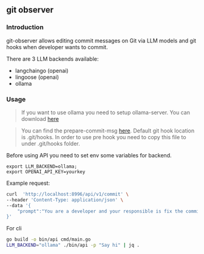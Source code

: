 ## git observer


### Introduction

git-observer allows editing commit messages on Git via LLM models and git hooks when developer wants to commit.

There are 3 LLM backends available:
- langchaingo (openai)
- lingoose (openai)
- ollama


### Usage

> If you want to use ollama you need to setup ollama-server. You can download [here](https://ollama.ai/download) 

> You can find the prepare-commit-msg [here](script/prepare-commit-msg). Default git hook location is .git/hooks. In order to use pre hook you need to copy this file to under .git/hooks folder.

Before using API you need to set env some variables for backend.

```
export LLM_BACKEND=ollama;
export OPENAI_API_KEY=yourkey
```

Example request: 

```bash
curl  'http://localhost:8996/api/v1/commit' \
--header 'Content-Type: application/json' \
--data '{
    "prompt":"You are a developer and your responsible is fix the commit message. You can check the guidline here https://wiki.openstack.org/wiki/GitCommitMessages#Information_in_commit_messages. Can you fix '"$(cat "$1")""
}'

```

For cli


```bash
go build -o bin/api cmd/main.go
LLM_BACKEND="ollama" ./bin/api -p "Say hi" | jq .
```
